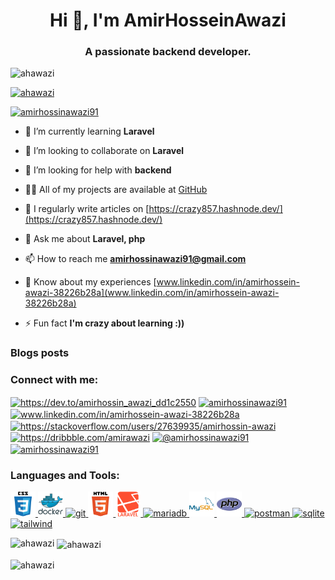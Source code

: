 <h1 align="center">Hi 👋, I'm AmirHosseinAwazi</h1>
<h3 align="center">A passionate backend developer.</h3>

<p align="left"> <img src="https://komarev.com/ghpvc/?username=ahawazi&label=Profile%20views&color=0e75b6&style=flat" alt="ahawazi" /> </p>

<p align="left"> <a href="https://github.com/ryo-ma/github-profile-trophy"><img src="https://github-profile-trophy.vercel.app/?username=ahawazi" alt="ahawazi" /></a> </p>

<p align="left"> <a href="https://twitter.com/amirhossinawazi91" target="blank"><img src="https://img.shields.io/twitter/follow/amirhossinawazi91?logo=twitter&style=for-the-badge" alt="amirhossinawazi91" /></a> </p>

- 🌱 I’m currently learning **Laravel**

- 👯 I’m looking to collaborate on **Laravel**

- 🤝 I’m looking for help with **backend**

- 👨‍💻 All of my projects are available at [GitHub](GitHub)

- 📝 I regularly write articles on [https://crazy857.hashnode.dev/](https://crazy857.hashnode.dev/)

- 💬 Ask me about **Laravel, php**

- 📫 How to reach me **amirhossinawazi91@gmail.com**

- 📄 Know about my experiences [www.linkedin.com/in/amirhossein-awazi-38226b28a](www.linkedin.com/in/amirhossein-awazi-38226b28a)

- ⚡ Fun fact **I'm crazy about learning :))**

### Blogs posts
<!-- BLOG-POST-LIST:START -->
<!-- BLOG-POST-LIST:END -->

<h3 align="left">Connect with me:</h3>
<p align="left">
<a href="https://dev.to/https://dev.to/amirhossin_awazi_dd1c2550" target="blank"><img align="center" src="https://raw.githubusercontent.com/rahuldkjain/github-profile-readme-generator/master/src/images/icons/Social/devto.svg" alt="https://dev.to/amirhossin_awazi_dd1c2550" height="30" width="40" /></a>
<a href="https://twitter.com/amirhossinawazi91" target="blank"><img align="center" src="https://raw.githubusercontent.com/rahuldkjain/github-profile-readme-generator/master/src/images/icons/Social/twitter.svg" alt="amirhossinawazi91" height="30" width="40" /></a>
<a href="https://linkedin.com/in/www.linkedin.com/in/amirhossein-awazi-38226b28a" target="blank"><img align="center" src="https://raw.githubusercontent.com/rahuldkjain/github-profile-readme-generator/master/src/images/icons/Social/linked-in-alt.svg" alt="www.linkedin.com/in/amirhossein-awazi-38226b28a" height="30" width="40" /></a>
<a href="https://stackoverflow.com/users/https://stackoverflow.com/users/27639935/amirhossin-awazi" target="blank"><img align="center" src="https://raw.githubusercontent.com/rahuldkjain/github-profile-readme-generator/master/src/images/icons/Social/stack-overflow.svg" alt="https://stackoverflow.com/users/27639935/amirhossin-awazi" height="30" width="40" /></a>
<a href="https://dribbble.com/https://dribbble.com/amirawazi" target="blank"><img align="center" src="https://raw.githubusercontent.com/rahuldkjain/github-profile-readme-generator/master/src/images/icons/Social/dribbble.svg" alt="https://dribbble.com/amirawazi" height="30" width="40" /></a>
<a href="https://medium.com/@amirhossinawazi91" target="blank"><img align="center" src="https://raw.githubusercontent.com/rahuldkjain/github-profile-readme-generator/master/src/images/icons/Social/medium.svg" alt="@amirhossinawazi91" height="30" width="40" /></a>
<a href="/amirhossinawazi91" target="blank"><img align="center" src="https://raw.githubusercontent.com/rahuldkjain/github-profile-readme-generator/master/src/images/icons/Social/rss.svg" alt="amirhossinawazi91" height="30" width="40" /></a>
</p>

<h3 align="left">Languages and Tools:</h3>
<p align="left"> <a href="https://www.w3schools.com/css/" target="_blank" rel="noreferrer"> <img src="https://raw.githubusercontent.com/devicons/devicon/master/icons/css3/css3-original-wordmark.svg" alt="css3" width="40" height="40"/> </a> <a href="https://www.docker.com/" target="_blank" rel="noreferrer"> <img src="https://raw.githubusercontent.com/devicons/devicon/master/icons/docker/docker-original-wordmark.svg" alt="docker" width="40" height="40"/> </a> <a href="https://git-scm.com/" target="_blank" rel="noreferrer"> <img src="https://www.vectorlogo.zone/logos/git-scm/git-scm-icon.svg" alt="git" width="40" height="40"/> </a> <a href="https://www.w3.org/html/" target="_blank" rel="noreferrer"> <img src="https://raw.githubusercontent.com/devicons/devicon/master/icons/html5/html5-original-wordmark.svg" alt="html5" width="40" height="40"/> </a> <a href="https://laravel.com/" target="_blank" rel="noreferrer"> <img src="https://raw.githubusercontent.com/devicons/devicon/master/icons/laravel/laravel-plain-wordmark.svg" alt="laravel" width="40" height="40"/> </a> <a href="https://mariadb.org/" target="_blank" rel="noreferrer"> <img src="https://www.vectorlogo.zone/logos/mariadb/mariadb-icon.svg" alt="mariadb" width="40" height="40"/> </a> <a href="https://www.mysql.com/" target="_blank" rel="noreferrer"> <img src="https://raw.githubusercontent.com/devicons/devicon/master/icons/mysql/mysql-original-wordmark.svg" alt="mysql" width="40" height="40"/> </a> <a href="https://www.php.net" target="_blank" rel="noreferrer"> <img src="https://raw.githubusercontent.com/devicons/devicon/master/icons/php/php-original.svg" alt="php" width="40" height="40"/> </a> <a href="https://postman.com" target="_blank" rel="noreferrer"> <img src="https://www.vectorlogo.zone/logos/getpostman/getpostman-icon.svg" alt="postman" width="40" height="40"/> </a> <a href="https://www.sqlite.org/" target="_blank" rel="noreferrer"> <img src="https://www.vectorlogo.zone/logos/sqlite/sqlite-icon.svg" alt="sqlite" width="40" height="40"/> </a> <a href="https://tailwindcss.com/" target="_blank" rel="noreferrer"> <img src="https://www.vectorlogo.zone/logos/tailwindcss/tailwindcss-icon.svg" alt="tailwind" width="40" height="40"/> </a> </p>

<p><img align="left" src="https://github-readme-stats.vercel.app/api/top-langs?username=ahawazi&show_icons=true&locale=en&layout=compact" alt="ahawazi" /></p>

<p>&nbsp;<img align="center" src="https://github-readme-stats.vercel.app/api?username=ahawazi&show_icons=true&locale=en" alt="ahawazi" /></p>

<p><img align="center" src="https://github-readme-streak-stats.herokuapp.com/?user=ahawazi&" alt="ahawazi" /></p>
